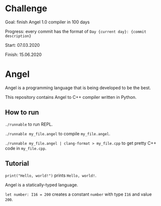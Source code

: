 # Challenge
Goal: finish Angel 1.0 compiler in 100 days

Progress: every commit has the format of `Day {current day}: {commit description}`

Start: 07.03.2020

Finish: 15.06.2020

# Angel
Angel is a programming language that is being developed to be the best.

This repository contains Angel to C++ compiler written in Python.

## How to run
`./runnable` to run REPL.

`./runnable my_file.angel` to compile `my_file.angel`.

`./runnable my_file.angel | clang-format > my_file.cpp` to get pretty
C++ code in `my_file.cpp`. 

## Tutorial
`print("Hello, world!")` prints `Hello, world!`.

Angel is a statically-typed language.

`let number: I16 = 200` creates a constant `number` with type `I16` and value `200`.
